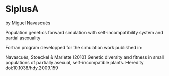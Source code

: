 # SIplusA

by Miguel Navascués

Population genetics forward simulation with self-incompatibility system and partial asexuality

Fortran program developped for the simulation work published in:

Navascués, Stoeckel & Mariette (2010) Genetic diversity and fitness in small populations of partially asexual, self-incompatible plants. Heredity doi:10.1038/hdy.2009.159

